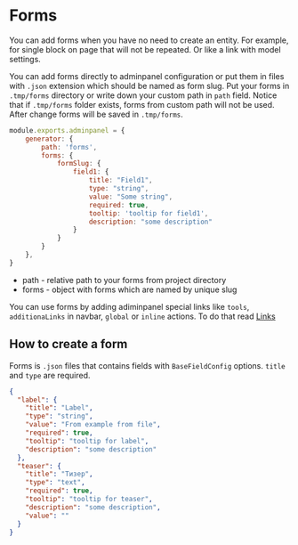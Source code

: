 # Forms

You can add forms when you have no need to create an entity. For example, for
single block on page that will not be repeated. Or like a link with model settings.

You can add forms directly to adminpanel configuration or put them in files with
`.json` extension which should be named as form slug. Put your forms in 
`.tmp/forms` directory or write down your custom path in `path` field.
Notice that if `.tmp/forms` folder exists, forms from custom path will not be used.
After change forms will be saved in `.tmp/forms`.

```javascript
module.exports.adminpanel = {
    generator: {
        path: 'forms',
        forms: {
            formSlug: {
                field1: {
                    title: "Field1",
                    type: "string",
                    value: "Some string",
                    required: true,
                    tooltip: 'tooltip for field1',
                    description: "some description"
                }
            }
        }
    },
}
```

- path - relative path to your forms from project directory
- forms - object with forms which are named by unique slug

You can use forms by adding adiminpanel special links like `tools`, `additionaLinks`
in navbar, `global` or `inline` actions. To do that read [Links](Links.md)

## How to create a form

Forms is `.json` files that contains fields with `BaseFieldConfig` options.
`title` and `type` are required.

```json
{
  "label": {
    "title": "Label",
    "type": "string",
    "value": "From example from file",
    "required": true,
    "tooltip": "tooltip for label",
    "description": "some description"
  },
  "teaser": {
    "title": "Тизер",
    "type": "text",
    "required": true,
    "tooltip": "tooltip for teaser",
    "description": "some description",
    "value": ""
  }
}
```
